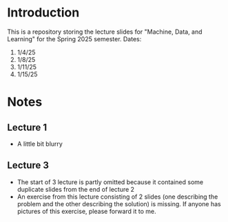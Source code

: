 # Introduction

This is a repository storing the lecture slides for "Machine, Data, and Learning" for the Spring 2025 semester. Dates:
1. 1/4/25
2. 1/8/25
3. 1/11/25
4. 1/15/25

# Notes

## Lecture 1 

- A little bit blurry

## Lecture 3

- The start of 3 lecture is partly omitted because it contained some duplicate slides from the end of lecture 2
- An exercise from this lecture consisting of 2 slides (one describing the problem and the other describing the solution) is missing. If anyone has pictures of this exercise, please forward it to me. 
